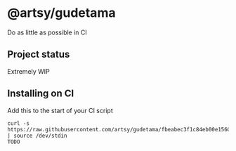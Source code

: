# @artsy/gudetama

Do as little as possible in CI

## Project status

Extremely WIP

## Installing on CI

Add this to the start of your CI script

<!-- the_installation_command_is_on_the_next_line -->
    curl -s https://raw.githubusercontent.com/artsy/gudetama/fbeabec3f1c84eb00e1560b7fb7f23b437e72882/install.sh | source /dev/stdin
    TODO
